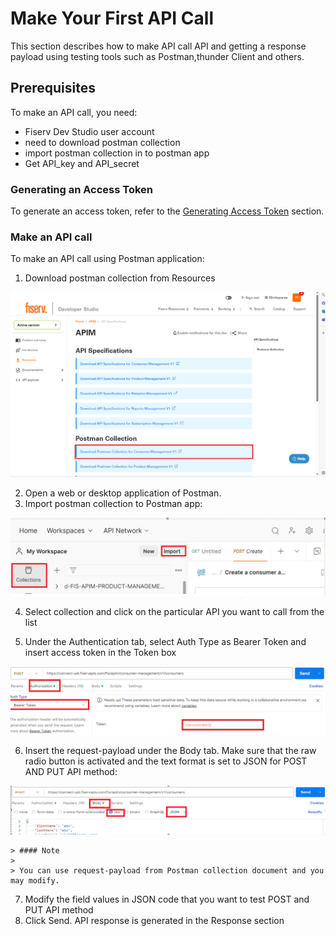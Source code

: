 # Make Your First API Call

This section describes how to make API call  API and getting a response payload using  testing tools such as Postman,thunder Client and others.
## Prerequisites
To make an API call, you need:
- Fiserv Dev Studio user account  
- need to download postman collection
- import postman collection in to postman app
- Get API_key and API_secret

  
### Generating an Access Token
To generate an access token, refer to the [Generating Access Token](?path=docs/getting-started/before-you-start.md#generating-access-token) section.

### Make an API call 

To  make an API call using Postman application:
1. Download postman collection from Resources

![Download-PostmanCollection](https://github.com/Fiserv/apim/blob/develop/assets/images/Download-PostmanCollection-screenshot.png)

2. Open a web or desktop application of Postman.
3. Import postman collection to Postman app:

![Import postman collection-screenshot](https://raw.githubusercontent.com/Fiserv/apim/develop/assets/images/Import-PostmanCollection-screenshot.png)

4. Select collection and click on the particular API you want to call from the list

5. Under the Authentication tab, select Auth Type as Bearer Token and insert access token in the Token box

![Bearer Token-screenshot](https://raw.githubusercontent.com/Fiserv/apim/develop/assets/images/Bearer-Token-screenshot.png)


6.	Insert the request-payload under the Body tab. Make sure that the raw radio button is activated and the text format is set to JSON for POST AND PUT API method:

![API-RequestBody-screenshot](https://raw.githubusercontent.com/Fiserv/apim/develop/assets/images/API-RequestBody-screenshot.png)

 <!-- theme: info -->
    > #### Note
    >
    > You can use request-payload from Postman collection document and you may modify.
7.	Modify the field values in JSON code that you want to test POST and PUT API method
8.	Click Send. API response is generated in the Response section
   
